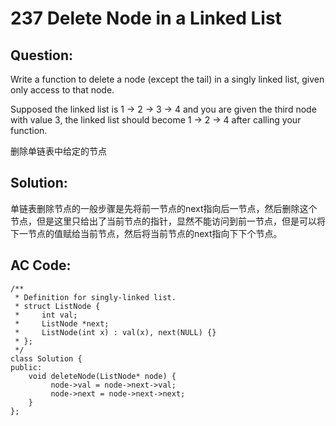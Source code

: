 # 237 Delete Node in a Linked List

## Question:

Write a function to delete a node (except the tail) in a singly linked list, given only access to that node.

Supposed the linked list is 1 -> 2 -> 3 -> 4 and you are given the third node with value 3, the linked list should become 1 -> 2 -> 4 after calling your function.

删除单链表中给定的节点

## Solution:

单链表删除节点的一般步骤是先将前一节点的next指向后一节点，然后删除这个节点，但是这里只给出了当前节点的指针，显然不能访问到前一节点，但是可以将下一节点的值赋给当前节点，然后将当前节点的next指向下下个节点。

## AC Code:

```
/**
 * Definition for singly-linked list.
 * struct ListNode {
 *     int val;
 *     ListNode *next;
 *     ListNode(int x) : val(x), next(NULL) {}
 * };
 */
class Solution {
public:
    void deleteNode(ListNode* node) {
         node->val = node->next->val;
         node->next = node->next->next;
    }
};
```
